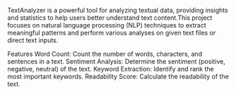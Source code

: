 TextAnalyzer is a powerful tool for analyzing textual data, providing insights and statistics to help users better understand text content.This project focuses on natural language processing (NLP) techniques to extract meaningful patterns and perform various analyses on given text files or direct text inputs.

Features
Word Count: Count the number of words, characters, and sentences in a text.
Sentiment Analysis: Determine the sentiment (positive, negative, neutral) of the text.
Keyword Extraction: Identify and rank the most important keywords.
Readability Score: Calculate the readability of the text.
